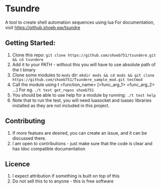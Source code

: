 # Tsundre

A tool to create shell automation sequences using lua
For documentation, visit https://github.shoeb.pw/tsundre

## Getting Started:

1) Clone this repo: `git clone https://github.com/shoeb751/tsundere.git && cd tsundere`
2) Add it to your PATH - without this you will have to use absolute path
   of the t binary
3) Clone some modules to `mods` dir: 
   `mkdir mods && cd mods && git clone https://github.com/shoeb751/Tsundere_sample_mod.git testmod`
4) Call the module using t <modname> <function_name> [<func_arg_1> <func_arg_2> ...]
   For eg. `./t test get_repos shoeb751`
5) You should be able to use help for a module by running: `./t test help`
6) Note that to run the test, you will need luasocket and luasec libraries
   installed as they are not included in this project.

## Contributing

1) If more featues are desired, you can create an issue, and it can be discussed there.
2) I am open to contributions - just make sure that the code is clear and has
   ldoc compatible documentation

## Licence

1) I expect attribution if something is built on top of this
2) Do not sell this to to anyone - this is free software
